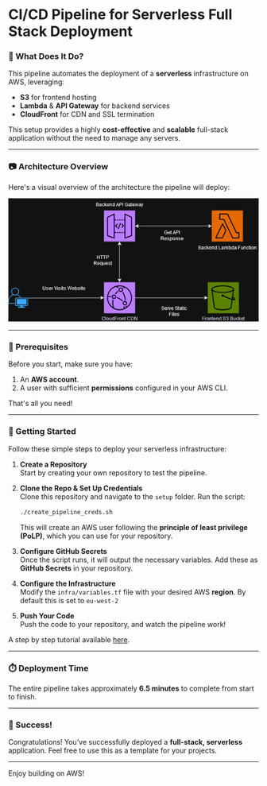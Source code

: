 # CI/CD Pipeline for Serverless Full Stack Deployment

### 🚀 What Does It Do?

This pipeline automates the deployment of a **serverless** infrastructure on AWS, leveraging:

- **S3** for frontend hosting
- **Lambda** & **API Gateway** for backend services
- **CloudFront** for CDN and SSL termination

This setup provides a highly **cost-effective** and **scalable** full-stack application without the need to manage any servers.

---

### 📷 Architecture Overview

Here's a visual overview of the architecture the pipeline will deploy:

![Architecture](infrastructure-architecture-cicd.png)

---

### 🔧 Prerequisites

Before you start, make sure you have:

1. An **AWS account**.
2. A user with sufficient **permissions** configured in your AWS CLI.

That's all you need!

---

### 🚀 Getting Started

Follow these simple steps to deploy your serverless infrastructure:

1. **Create a Repository**  
   Start by creating your own repository to test the pipeline.
2. **Clone the Repo & Set Up Credentials**  
    Clone this repository and navigate to the `setup` folder. Run the script:

   ```bash
   ./create_pipeline_creds.sh
   ```

   This will create an AWS user following the **principle of least privilege (PoLP)**, which you can use for your repository.

3. **Configure GitHub Secrets**  
   Once the script runs, it will output the necessary variables. Add these as **GitHub Secrets** in your repository.

4. **Configure the Infrastructure**  
   Modify the `infra/variables.tf` file with your desired AWS **region**. By default this is set to `eu-west-2`

5. **Push Your Code**  
   Push the code to your repository, and watch the pipeline work!

A step by step tutorial available [here](https://portfolio.danonek.dev/blog/running_serverless_workloads_on_aws_using_github_actions).

---

### ⏱️ Deployment Time

The entire pipeline takes approximately **6.5 minutes** to complete from start to finish.

---

### 🎉 Success!

Congratulations! You’ve successfully deployed a **full-stack, serverless** application. Feel free to use this as a template for your projects.

---

Enjoy building on AWS!
